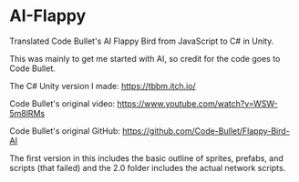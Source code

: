 # AI-Flappy
Translated Code Bullet's AI Flappy Bird from JavaScript to C# in Unity.

This was mainly to get me started with AI, so credit for the code goes to Code Bullet.

The C# Unity version I made: https://tbbm.itch.io/

Code Bullet's original video: https://www.youtube.com/watch?v=WSW-5m8lRMs

Code Bullet's original GitHub: https://github.com/Code-Bullet/Flappy-Bird-AI

The first version in this includes the basic outline of sprites, prefabs, and scripts (that failed) and the 2.0 folder includes the actual network scripts.
